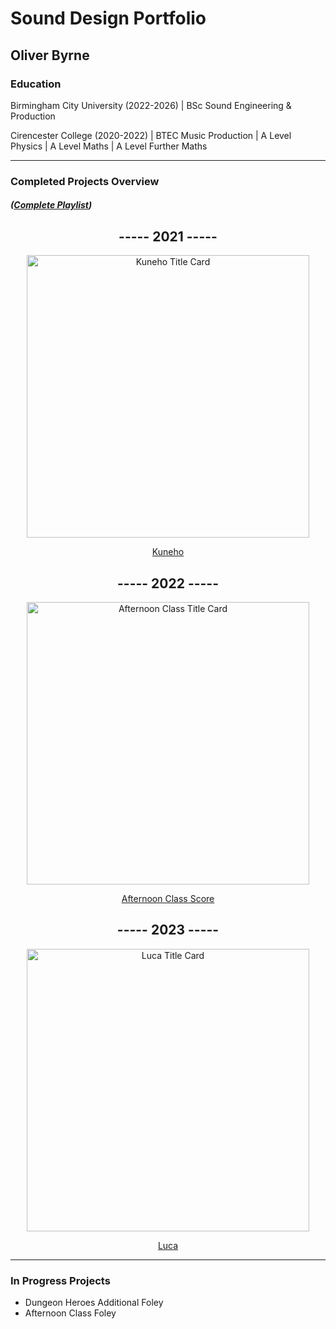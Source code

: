 # Sound Design Portfolio 
## Oliver Byrne

### Education

Birmingham City University (2022-2026) | BSc Sound Engineering & Production 

Cirencester College (2020-2022) | BTEC Music Production | A Level Physics | A Level Maths | A Level Further Maths

---
### Completed Projects Overview
##### ([Complete Playlist](https://www.youtube.com/playlist?list=PLlxiILQYOCxV1kn5FR7rGtZQHTDLpYjz_))
<div align="center">
  
## ----- 2021 -----

</div>
<div align="center">
<img width="452" alt="Kuneho Title Card" src="https://github.com/O-Byrne/O-Byrne.github.io/assets/157286554/22a06e79-87a2-451a-a88f-0f986afc89cf">
</div>

<div align="center">
  
[Kuneho](https://youtu.be/YaH1j3PShas)

</div>

<div align="center">
  
## ----- 2022 -----

</div>

<div align="center">
<img width="452" alt="Afternoon Class Title Card" src="https://github.com/O-Byrne/O-Byrne.github.io/assets/157286554/3976ac6a-d332-4809-9996-446818b872ed">
</div>

<div align="center">
  
[Afternoon Class Score](https://youtu.be/N1Vg7jgv2oc)

</div>
<div align="center">
  
## ----- 2023 -----

</div>
<div align="center">
<img width="452" alt="Luca Title Card" src="https://github.com/O-Byrne/O-Byrne.github.io/assets/157286554/61d765eb-512b-486d-8ff7-b1e45d30a506">
</div>
<div align="center"> 
  
[Luca](https://youtu.be/H_dDbXpgmhc)

</div>

---

### In Progress Projects
- Dungeon Heroes Additional Foley
- Afternoon Class Foley



